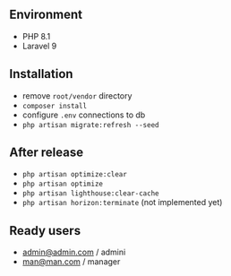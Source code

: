 ## Environment
- PHP 8.1
- Laravel 9

## Installation
- remove `root/vendor` directory
- `composer install`
- configure `.env` connections to db
- `php artisan migrate:refresh --seed`

## After release
- `php artisan optimize:clear`
- `php artisan optimize`
- `php artisan lighthouse:clear-cache`
- `php artisan horizon:terminate` (not implemented yet)

## Ready users
- admin@admin.com / admini
- man@man.com / manager
